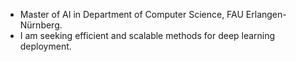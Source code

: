- Master of AI in Department of Computer Science, FAU Erlangen-Nürnberg.
- I am seeking efficient and scalable methods for deep learning deployment.
